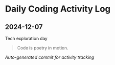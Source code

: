 # Daily Coding Activity Log

## 2024-12-07

Tech exploration day

> Code is poetry in motion.

*Auto-generated commit for activity tracking*
